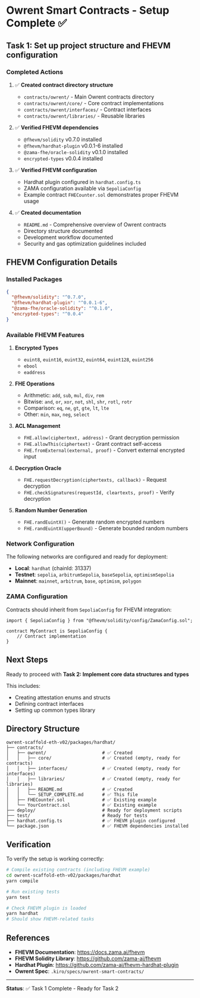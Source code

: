 # Owrent Smart Contracts - Setup Complete ✅

## Task 1: Set up project structure and FHEVM configuration

### Completed Actions

1. ✅ **Created contract directory structure**
   - `contracts/owrent/` - Main Owrent contracts directory
   - `contracts/owrent/core/` - Core contract implementations
   - `contracts/owrent/interfaces/` - Contract interfaces
   - `contracts/owrent/libraries/` - Reusable libraries

2. ✅ **Verified FHEVM dependencies**
   - `@fhevm/solidity` v0.7.0 installed
   - `@fhevm/hardhat-plugin` v0.0.1-6 installed
   - `@zama-fhe/oracle-solidity` v0.1.0 installed
   - `encrypted-types` v0.0.4 installed

3. ✅ **Verified FHEVM configuration**
   - Hardhat plugin configured in `hardhat.config.ts`
   - ZAMA configuration available via `SepoliaConfig`
   - Example contract `FHECounter.sol` demonstrates proper FHEVM usage

4. ✅ **Created documentation**
   - `README.md` - Comprehensive overview of Owrent contracts
   - Directory structure documented
   - Development workflow documented
   - Security and gas optimization guidelines included

## FHEVM Configuration Details

### Installed Packages

```json
{
  "@fhevm/solidity": "^0.7.0",
  "@fhevm/hardhat-plugin": "^0.0.1-6",
  "@zama-fhe/oracle-solidity": "^0.1.0",
  "encrypted-types": "^0.0.4"
}
```

### Available FHEVM Features

1. **Encrypted Types**
   - `euint8`, `euint16`, `euint32`, `euint64`, `euint128`, `euint256`
   - `ebool`
   - `eaddress`

2. **FHE Operations**
   - Arithmetic: `add`, `sub`, `mul`, `div`, `rem`
   - Bitwise: `and`, `or`, `xor`, `not`, `shl`, `shr`, `rotl`, `rotr`
   - Comparison: `eq`, `ne`, `gt`, `gte`, `lt`, `lte`
   - Other: `min`, `max`, `neg`, `select`

3. **ACL Management**
   - `FHE.allow(ciphertext, address)` - Grant decryption permission
   - `FHE.allowThis(ciphertext)` - Grant contract self-access
   - `FHE.fromExternal(external, proof)` - Convert external encrypted input

4. **Decryption Oracle**
   - `FHE.requestDecryption(ciphertexts, callback)` - Request decryption
   - `FHE.checkSignatures(requestId, cleartexts, proof)` - Verify decryption

5. **Random Number Generation**
   - `FHE.randEuintX()` - Generate random encrypted numbers
   - `FHE.randEuintX(upperBound)` - Generate bounded random numbers

### Network Configuration

The following networks are configured and ready for deployment:

- **Local**: `hardhat` (chainId: 31337)
- **Testnet**: `sepolia`, `arbitrumSepolia`, `baseSepolia`, `optimismSepolia`
- **Mainnet**: `mainnet`, `arbitrum`, `base`, `optimism`, `polygon`

### ZAMA Configuration

Contracts should inherit from `SepoliaConfig` for FHEVM integration:

```solidity
import { SepoliaConfig } from "@fhevm/solidity/config/ZamaConfig.sol";

contract MyContract is SepoliaConfig {
    // Contract implementation
}
```

## Next Steps

Ready to proceed with **Task 2: Implement core data structures and types**

This includes:
- Creating attestation enums and structs
- Defining contract interfaces
- Setting up common types library

## Directory Structure

```
owrent-scaffold-eth-v02/packages/hardhat/
├── contracts/
│   ├── owrent/                     # ✅ Created
│   │   ├── core/                   # ✅ Created (empty, ready for contracts)
│   │   ├── interfaces/             # ✅ Created (empty, ready for interfaces)
│   │   ├── libraries/              # ✅ Created (empty, ready for libraries)
│   │   ├── README.md               # ✅ Created
│   │   └── SETUP_COMPLETE.md       # ✅ This file
│   ├── FHECounter.sol              # ✅ Existing example
│   └── YourContract.sol            # ✅ Existing example
├── deploy/                         # Ready for deployment scripts
├── test/                           # Ready for tests
├── hardhat.config.ts               # ✅ FHEVM plugin configured
└── package.json                    # ✅ FHEVM dependencies installed
```

## Verification

To verify the setup is working correctly:

```bash
# Compile existing contracts (including FHEVM example)
cd owrent-scaffold-eth-v02/packages/hardhat
yarn compile

# Run existing tests
yarn test

# Check FHEVM plugin is loaded
yarn hardhat
# Should show FHEVM-related tasks
```

## References

- **FHEVM Documentation**: https://docs.zama.ai/fhevm
- **FHEVM Solidity Library**: https://github.com/zama-ai/fhevm
- **Hardhat Plugin**: https://github.com/zama-ai/fhevm-hardhat-plugin
- **Owrent Spec**: `.kiro/specs/owrent-smart-contracts/`

---

**Status**: ✅ Task 1 Complete - Ready for Task 2
